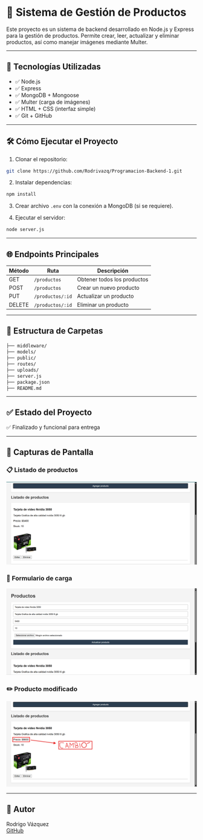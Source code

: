 # 💼 Sistema de Gestión de Productos

Este proyecto es un sistema de backend desarrollado en Node.js y Express para la gestión de productos. Permite crear, leer, actualizar y eliminar productos, así como manejar imágenes mediante Multer.

---

## 🚀 Tecnologías Utilizadas

- ✅ Node.js
- ✅ Express
- ✅ MongoDB + Mongoose
- ✅ Multer (carga de imágenes)
- ✅ HTML + CSS (interfaz simple)
- ✅ Git + GitHub

---

## 🛠 Cómo Ejecutar el Proyecto

1. Clonar el repositorio:
```bash
git clone https://github.com/Rodrivazq/Programacion-Backend-1.git
```

2. Instalar dependencias:
```bash
npm install
```

3. Crear archivo `.env` con la conexión a MongoDB (si se requiere).

4. Ejecutar el servidor:
```bash
node server.js
```

---

## 🌐 Endpoints Principales

| Método | Ruta              | Descripción               |
|--------|-------------------|---------------------------|
| GET    | `/productos`      | Obtener todos los productos |
| POST   | `/productos`      | Crear un nuevo producto   |
| PUT    | `/productos/:id`  | Actualizar un producto    |
| DELETE | `/productos/:id`  | Eliminar un producto      |

---

## 📂 Estructura de Carpetas

```
├── middleware/
├── models/
├── public/
├── routes/
├── uploads/
├── server.js
├── package.json
├── README.md
```

---

## ✅ Estado del Proyecto

✅ Finalizado y funcional para entrega

---

## 📸 Capturas de Pantalla

### 📋 Listado de productos
![Listado](https://github.com/Rodrivazq/Programacion-Backend-1/raw/main/capturas/captura1.png)

### 📝 Formulario de carga
![Formulario](https://github.com/Rodrivazq/Programacion-Backend-1/raw/main/capturas/captura2.png)

### ✏️ Producto modificado
![Producto modificado](https://github.com/Rodrivazq/Programacion-Backend-1/raw/main/capturas/captura3.png)

---

## 👤 Autor

Rodrigo Vázquez  
[GitHub](https://github.com/Rodrivazq)
